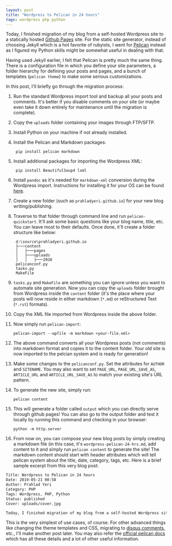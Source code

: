 ```yaml
---
layout: post
title: "Wordpress to Pelican in 24 hours"
tags: wordpress php python
---
```


Today, I finished migration of my blog from a self-hosted Wordpress site to a statically hosted [Github Pages](https://pages.github.com/) site. For the static site generator, instead of choosing Jekyll which is a hot favorite of rubyists, I went for [Pelican](https://github.com/getpelican/pelican/) instead as I figured my Python skills might be somewhat useful in dealing with that.

Having used Jekyll earlier, I felt that Pelican is pretty much the same thing. There is a configuration file in which you define your site parameters, a folder hierarchy for defining your posts and pages, and a bunch of templates (`pelican theme`) to make some serious customizations.

In this post, I'll briefly go through the migration process:

1. Run the standard Wordpress import tool and backup all your posts and comments. It's better if you disable comments on your site (or maybe even take it down entirely for maintenance until the migration is complete).
2. Copy the `uploads` folder containing your images through FTP/SFTP.
2. Install Python on your machine if not already installed.
3. Install the Pelican and Markdown packages:

		pip install pelican markdown

4. Install additional packages for importing the Wordpress XML:

		pip install BeautifulSoup4 lxml
		
5. Install `pandoc` as it's needed for `markdown-xml` conversion during the Wordpress import. Instructions for installing it for your OS can be found [here](https://pandoc.org/).
6. Create a new folder (such as `prahladyeri.github.io`) for your new blog writing/publishing.
7. Traverse to that folder through command line and run `pelican-quickstart`. It'll ask some basic questions like your blog name, title, etc. You can leave most to their defaults. Once done, it'll create a folder structure like below:

		d:\source\prahladyeri.github.io
		├───content                                            
		│   ├───pages                                          
		│   ├───uploads                                        
		│   │   ├───2016
		pelicanconf.py
		tasks.py
		MakeFile
	
8. `tasks.py` and `MakeFile` are something you can ignore unless you want to automate site generation. Now you can copy the `uploads` folder brought from Wordpress inside the `content` folder (it's the place where your posts will now reside in either markdown (`*.md`) or reStructured Text (`*.rst`) formats).
9. Copy the XML file imported from Wordpress inside the above folder.
10. Now simply run `pelican-import`:

		pelican-import --wpfile -m markdown <your-file.xml>
	
11. The above command converts all your Wordpress posts (not comments) into markdown format and copies it to the content folder. Your old site is now imported to the pelcian system and is ready for generation!
11. Make some changes to the `pelicanconf.py`. Set the attributes for `AUTHOR` and `SITENAME`. You may also want to set `PAGE_URL`, `PAGE_URL_SAVE_AS`, `ARTICLE_URL` and `ARTICLE_URL_SAVE_AS` to match your existing site's URL pattern.
12. To generate the new site, simply run:

		pelican content
	
13. This will generate a folder called `output` which you can directly serve through github pages! You can also go to the output folder and test it locally by running this command and checking in your browser:

		python -m http.server
	
14. From now on, you can compose your new blog posts by simply creating a markdown file (in this case, it's `wordpress-pelican-24-hrs.md`, add content to it and simply run `pelican content` to generate the site! The markdown content should start with header attributes which will tell pelican system about the title, date, category, tags, etc. Here is a brief sample excerpt from this very blog post:

```bash
Title: Wordpress to Pelican in 24 hours
Date: 2019-05-21 00:58
Author: Prahlad Yeri
Category: PHP
Tags: Wordpress, PHP, Python
Status: published
Cover: uploads/cover.jpg

Today, I finished migration of my blog from a self-hosted Wordpress site to a statically hosted [Github Pages](https://pages.github.com/) site. For the static site generator, instead of choosing Jekyll which is a hot favorite of rubyists, I went for [Pelican](https://github.com/getpelican/pelican/) instead as I figured my Python skills might be somewhat useful in dealing with that.
```

This is the very simplest of use cases, of course. For other advanced things like changing the theme templates and CSS, migrating to [disqus comments](https://disqus.com), etc., I'll make another post later. You may also refer the [official pelican docs](https://docs.getpelican.com/) which has all these details and a lot of other useful information.